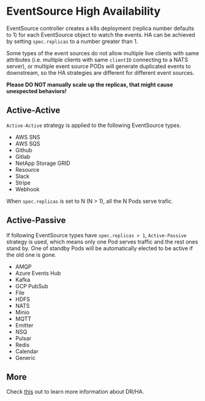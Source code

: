 # EventSource High Availability

EventSource controller creates a k8s deployment (replica number defaults to 1)
for each EventSource object to watch the events. HA can be achieved by setting
`spec.replicas` to a number greater than 1.

Some types of the event sources do not allow multiple live clients with same
attributes (i.e. multiple clients with same `clientID` connecting to a NATS
server), or multiple event source PODs will generate duplicated events to
downstream, so the HA strategies are different for different event sources.

**Please DO NOT manually scale up the replicas, that might cause unexpected
behaviors!**

## Active-Active

`Active-Active` strategy is applied to the following EventSource types.

- AWS SNS
- AWS SQS
- Github
- Gitlab
- NetApp Storage GRID
- Resource
- Slack
- Stripe
- Webhook

When `spec.replicas` is set to N (N > 1), all the N Pods serve trafic.

## Active-Passive

If following EventSource types have `spec.replicas > 1`, `Active-Passive`
strategy is used, which means only one Pod serves traffic and the rest ones
stand by. One of standby Pods will be automatically elected to be active if the
old one is gone.

- AMQP
- Azure Events Hub
- Kafka
- GCP PubSub
- File
- HDFS
- NATS
- Minio
- MQTT
- Emitter
- NSQ
- Pulsar
- Redis
- Calendar
- Generic

## More

Check [this](../dr_ha_recommendations.md) out to learn more information about
DR/HA.
